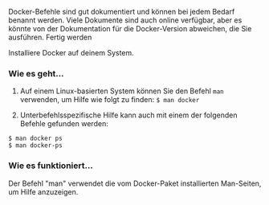 Docker-Befehle sind gut dokumentiert und können bei jedem Bedarf benannt werden. Viele Dokumente sind auch online verfügbar, aber es könnte von der Dokumentation für die Docker-Version abweichen, die Sie ausführen.
Fertig werden

Installiere Docker auf deinem System.

### Wie es geht…

1. Auf einem Linux-basierten System können Sie den Befehl `man` verwenden, um Hilfe wie folgt zu finden:
`$ man docker `

2. Unterbefehlsspezifische Hilfe kann auch mit einem der folgenden Befehle gefunden werden:
```
$ man docker ps
$ man docker-ps
```

### Wie es funktioniert…

Der Befehl "man" verwendet die vom Docker-Paket installierten Man-Seiten, um Hilfe anzuzeigen.